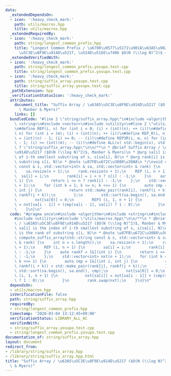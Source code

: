 ```yaml
---
data:
  _extendedDependsOn:
  - icon: ':heavy_check_mark:'
    path: utils/macros.hpp
    title: utils/macros.hpp
  _extendedRequiredBy:
  - icon: ':heavy_check_mark:'
    path: string/longest_common_prefix.hpp
    title: "Longest Common Prefix / \u6700\u9577\u5171\u901A\u63A5\u982D\u8F9E (\u63A5\
      \u5C3E\u8F9E\u914D\u5217, \u524D\u51E6\u7406 $O(N (\\log N)^2)$ + $O(1)$)"
  _extendedVerifiedWith:
  - icon: ':heavy_check_mark:'
    path: string/longest_common_prefix.yosupo.test.cpp
    title: string/longest_common_prefix.yosupo.test.cpp
  - icon: ':heavy_check_mark:'
    path: string/suffix_array.yosupo.test.cpp
    title: string/suffix_array.yosupo.test.cpp
  _pathExtension: hpp
  _verificationStatusIcon: ':heavy_check_mark:'
  attributes:
    document_title: "Suffix Array / \u63A5\u5C3E\u8F9E\u914D\u5217 ($O(N (\\log N)^2)$,\
      \ Manber & Myers)"
    links: []
  bundledCode: "#line 2 \"string/suffix_array.hpp\"\n#include <algorithm>\n#include\
    \ <string>\n#include <vector>\n#include <utility>\n#line 2 \"utils/macros.hpp\"\
    \n#define REP(i, n) for (int i = 0; (i) < (int)(n); ++ (i))\n#define REP3(i, m,\
    \ n) for (int i = (m); (i) < (int)(n); ++ (i))\n#define REP_R(i, n) for (int i\
    \ = (int)(n) - 1; (i) >= 0; -- (i))\n#define REP3R(i, m, n) for (int i = (int)(n)\
    \ - 1; (i) >= (int)(m); -- (i))\n#define ALL(x) std::begin(x), std::end(x)\n#line\
    \ 7 \"string/suffix_array.hpp\"\n\n/**\n * @brief Suffix Array / \u63A5\u5C3E\u8F9E\
    \u914D\u5217 ($O(N (\\log N)^2)$, Manber & Myers)\n * @arg sa[i] is the index\
    \ of i-th smallest substring of s, s[sa[i], N)\n * @arg rank[i] is the rank of\
    \ substring s[i, N)\n * @note \u87FB\u672C\u3088\u308A\n */\nvoid compute_suffix_array(std::string\
    \ const & s, std::vector<int> & sa, std::vector<int> & rank) {\n    int n = s.length();\n\
    \    sa.resize(n + 1);\n    rank.resize(n + 1);\n    REP (i, n + 1) {\n      \
    \  sa[i] = i;\n        rank[i] = i < n ? s[i] : -1;\n    }\n    auto rankf = [&](int\
    \ i) {\n        return i <= n ? rank[i] : -1;\n    };\n    std::vector<int> nxt(n\
    \ + 1);\n    for (int k = 1; k <= n; k <<= 1) {\n        auto cmp = [&](int i,\
    \ int j) {\n            return std::make_pair(rank[i], rankf(i + k)) < std::make_pair(rank[j],\
    \ rankf(j + k));\n        };\n        std::sort(sa.begin(), sa.end(), cmp);\n\
    \        nxt[sa[0]] = 0;\n        REP3 (i, 1, n + 1) {\n            nxt[sa[i]]\
    \ = nxt[sa[i - 1]] + (cmp(sa[i - 1], sa[i]) ? 1 : 0);\n        }\n        rank.swap(nxt);\n\
    \    }\n}\n"
  code: "#pragma once\n#include <algorithm>\n#include <string>\n#include <vector>\n\
    #include <utility>\n#include \"utils/macros.hpp\"\n\n/**\n * @brief Suffix Array\
    \ / \u63A5\u5C3E\u8F9E\u914D\u5217 ($O(N (\\log N)^2)$, Manber & Myers)\n * @arg\
    \ sa[i] is the index of i-th smallest substring of s, s[sa[i], N)\n * @arg rank[i]\
    \ is the rank of substring s[i, N)\n * @note \u87FB\u672C\u3088\u308A\n */\nvoid\
    \ compute_suffix_array(std::string const & s, std::vector<int> & sa, std::vector<int>\
    \ & rank) {\n    int n = s.length();\n    sa.resize(n + 1);\n    rank.resize(n\
    \ + 1);\n    REP (i, n + 1) {\n        sa[i] = i;\n        rank[i] = i < n ? s[i]\
    \ : -1;\n    }\n    auto rankf = [&](int i) {\n        return i <= n ? rank[i]\
    \ : -1;\n    };\n    std::vector<int> nxt(n + 1);\n    for (int k = 1; k <= n;\
    \ k <<= 1) {\n        auto cmp = [&](int i, int j) {\n            return std::make_pair(rank[i],\
    \ rankf(i + k)) < std::make_pair(rank[j], rankf(j + k));\n        };\n       \
    \ std::sort(sa.begin(), sa.end(), cmp);\n        nxt[sa[0]] = 0;\n        REP3\
    \ (i, 1, n + 1) {\n            nxt[sa[i]] = nxt[sa[i - 1]] + (cmp(sa[i - 1], sa[i])\
    \ ? 1 : 0);\n        }\n        rank.swap(nxt);\n    }\n}\n"
  dependsOn:
  - utils/macros.hpp
  isVerificationFile: false
  path: string/suffix_array.hpp
  requiredBy:
  - string/longest_common_prefix.hpp
  timestamp: '2020-03-04 13:12:45+09:00'
  verificationStatus: LIBRARY_ALL_AC
  verifiedWith:
  - string/suffix_array.yosupo.test.cpp
  - string/longest_common_prefix.yosupo.test.cpp
documentation_of: string/suffix_array.hpp
layout: document
redirect_from:
- /library/string/suffix_array.hpp
- /library/string/suffix_array.hpp.html
title: "Suffix Array / \u63A5\u5C3E\u8F9E\u914D\u5217 ($O(N (\\log N)^2)$, Manber\
  \ & Myers)"
---
```

